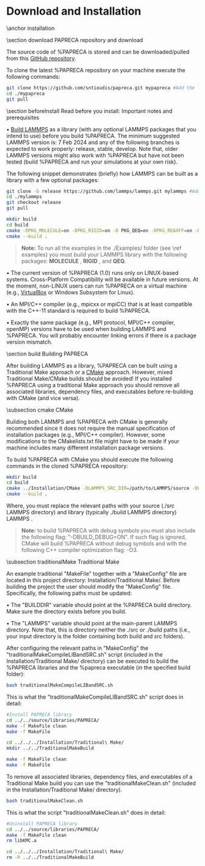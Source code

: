 # Download and Installation

\anchor installation

\section download PAPRECA repository and download

The source code of %PAPRECA is stored and can be downloaded/pulled from this [GitHub repository](https://github.com/sntioudis/papreca).

To clone the latest %PAPRECA repository on your machine execute the following commands:

```bash
git clone https://github.com/sntioudis/papreca.git mypapreca #Add the latest PAPRECA repository to a folder named mypapreca
cd ./mypapreca
git pull
```

\section beforeInstall Read before you install: Important notes and prerequisites

&bull; [Build LAMMPS](https://docs.lammps.org/Install.html) as a library (with any optional LAMMPS packages that you intend to use) before you build %PAPRECA. The minimum suggested LAMMPS version is: 7 Feb 2024 and any of the following branches is expected to work properly: release, stable, develop. Note that, older LAMMPS versions might also work with %PAPRECA but have not been tested (build %PAPRECA and run your simulations at your own risk).

The following snippet demonstrates (briefly) how LAMMPS can be built as a library with a few optional packages:

```bash
git clone -b release https://github.com/lammps/lammps.git mylammps #Add the latest LAMMPS repository (release branch) to a folder named mylammps
cd ./mylammps
git checkout release
git pull

mkdir build
cd build
cmake -DPKG_MOLECULE=on -DPKG_RIGID=on -D PKG_QEQ=on -DPKG_REAXFF=on -DBUILD_LIB=on -DBUILD_SHARED_LIBS=off -DBUILD_STATIC_LIBS=on ../cmake #Configure LAMMPS, build with some optional package, and enable static library building
cmake --build .
```

> **Note:**
> To run all the examples in the ./Examples/ folder (see \ref examples) you must build your LAMMPS library with the following packages: **MOLECULE** , **RIGID** , and **QEQ**.


&bull; The current version of %PAPRECA (1.0) runs only on LINUX-based systems. Cross-Platform Compatibility will be available in future versions. At the moment, non-LINUX users can run %PAPRECA on a virtual machine (e.g., [VirtualBox](https://www.virtualbox.org/) or Windows Subsystem for Linux).

&bull; An MPI/C++ compiler (e.g., mpicxx or mpiCC) that is at least compatible with the C++-11 standard is required to build %PAPRECA.

&bull; Exactly the same package (e.g., MPI protocol, MPI/C++ compiler, openMP) versions have to be used when building LAMMPS and %PAPRECA. You will probably encounter linking errors if there is a package version mismatch.

\section build Building PAPRECA

After building LAMMPS as a library, %PAPRECA can be built using a Traditional Make approach or a [CMake](https://cmake.org/) approach. However, mixed Traditional Make/CMake builds should be avoided! If you installed %PAPRECA using a traditional Make approach you should remove all associated libraries, dependency files, and executables before re-building with CMake (and vice versa).

\subsection cmake CMake

Building both LAMMPS and %PAPRECA with CMake is generally recommended since it does not require the manual specification of installation packages (e.g., MPI/C++ compiler). However, some modifications
to the CMakelists.txt file might have to be made if your machine includes many different installation package versions.

To build %PAPRECA with CMake you should execute the following commands in the cloned %PAPRECA repository:

```bash
mkdir build
cd build
cmake ../Installation/CMake -DLAMMPS_SRC_DIR=/path/to/LAMMPS/source -DLAMMPS_LIB_DIR=/path/to/LAMMPS/library #Replace paths with YOUR source (./src LAMMPS directory) and library (typically ./build LAMMPS directory) paths.
cmake --build .
```

Where, you must replace the relevant paths with your source (./src LAMMPS directory) and library (typically ./build LAMMPS directory) LAMMPS . 

> **Note:**
> to build %PAPRECA with debug symbols you must also include the following flag: "-DBUILD_DEBUG=ON". If such flag is ignored, CMake will build %PAPRECA without debug symbols and with the following C++ compiler optimization flag: -O3.

\subsection traditionalMake Traditional Make

An example traditional "MakeFile" together with a "MakeConfig" file are located in this project directory: Installation/Traditional Make/. Before building the project the user should modify the "MakeConfig" file.
Specifically, the following paths must be updated:

&bull; The "BUILDDIR" variable should point at the %PAPRECA build directory. Make sure the directory exists before you build.

&bull; The "LAMMPS" variable should point at the main-parent LAMMPS directory. Note that, this is directory neither the ./src or ./build paths (i.e., your input directory is the folder containing both build and src folders).

After configuring the relevant paths in "MakeConfig" the "traditionalMakeCompileLIBandSRC.sh" script (included in the Installation/Traditional Make/ directory) can be executed to build the %PAPRECA libraries and the %papreca executable (in the specified build folder):

```bash
bash traditionalMakeCompileLIBandSRC.sh
```

This is what the "traditionalMakeCompileLIBandSRC.sh" script does in detail:

```bash
#Install PAPRECA library
cd ../../source/libraries/PAPRECA/
make -f MakeFile clean
make -f MakeFile

cd ../../../Installation/Traditional\ Make/
mkdir ../../TraditionalMakeBuild

make -f MakeFile clean
make -f MakeFile
```

To remove all associated libraries, dependency files, and executables of a Traditional Make build you can use the "traditionalMakeClean.sh" (included in the Installation/Traditional Make/ directory).

```bash
bash traditionalMakeClean.sh
```

This is what the script "traditionalMakeClean.sh" does in detail:

```bash
#Uninstall PAPRECA library
cd ../../source/libraries/PAPRECA/
make -f MakeFile clean
rm libKMC.a

cd ../../../Installation/Traditional\ Make/
rm -R ../../TraditionalMakeBuild
```
